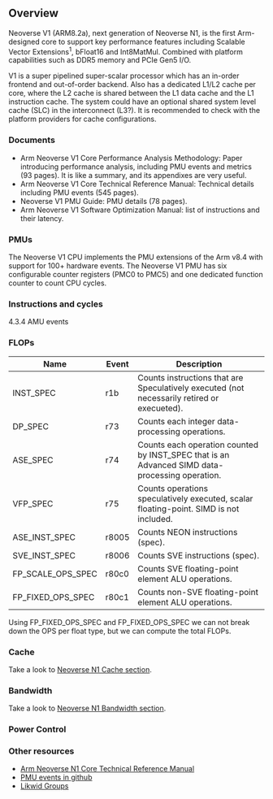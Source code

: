 ## Overview

Neoverse V1 (ARM8.2a), next generation of Neoverse N1, is the first Arm-designed core to support key performance features including Scalable Vector Extensions<sup>1</sup>, bFloat16 and Int8MatMul. Combined with platform capabilities such as DDR5 memory and PCIe Gen5 I/O. 

V1 is a super pipelined super-scalar processor which has an in-order frontend and out-of-order backend. Also has a dedicated L1/L2 cache per core, where the L2 cache is shared between the L1 data cache and the L1 instruction cache. The system could have an optional shared system level cache (SLC) in the interconnect (L3?). It is recommended to check with the platform providers for cache configurations.

### Documents

- Arm Neoverse V1 Core Performance Analysis Methodology: Paper introducing performance analysis, including PMU events and metrics (93 pages). It is like a summary, and its appendixes are very useful.
- Arm Neoverse V1 Core Technical Reference Manual: Technical details including PMU events (545 pages).
- Neoverse V1 PMU Guide: PMU details (78 pages).
- Arm Neoverse V1 Software Optimization Manual: list of instructions and their latency.

### PMUs

The Neoverse V1 CPU implements the PMU extensions of the Arm v8.4 with support for 100+ hardware events. The Neoverse V1 PMU has six configurable counter registers (PMC0 to PMC5) and one dedicated function counter to count CPU cycles.

### Instructions and cycles

4.3.4 AMU events

### FLOPs

| Name              | Event | Description                                                                                    |
|-------------------|-------|------------------------------------------------------------------------------------------------|
| INST_SPEC         | r1b   | Counts instructions that are Speculatively executed (not necessarily retired or execueted).    |
| DP_SPEC           | r73   | Counts each integer data-processing operations.                                                |
| ASE_SPEC          | r74   | Counts each operation counted by INST_SPEC that is an Advanced SIMD data-processing operation. |
| VFP_SPEC          | r75   | Counts operations speculatively executed, scalar floating-point. SIMD is not included.         |
| ASE_INST_SPEC     | r8005 | Counts NEON instructions (spec).                                                               |
| SVE_INST_SPEC     | r8006 | Counts SVE instructions (spec).                                                                |
| FP_SCALE_OPS_SPEC | r80c0 | Counts SVE floating-point element ALU operations.                                              |
| FP_FIXED_OPS_SPEC | r80c1 | Counts non-SVE floating-point element ALU operations.                                          |

Using FP_FIXED_OPS_SPEC and FP_FIXED_OPS_SPEC we can not break down the OPS per float type, but we can compute the total FLOPs.

### Cache

Take a look to [Neoverse N1 Cache section](./arm-neoverse-n1.md).

### Bandwidth

Take a look to [Neoverse N1 Bandwidth section](./arm-neoverse-n1.md).

### Power Control

### Other resources

- [Arm Neoverse N1 Core Technical Reference Manual](https://developer.arm.com/documentation/100616/0400/)
- [PMU events in github](https://github.com/ARM-software/data/tree/master/pmu)
- [Likwid Groups](https://github.com/RRZE-HPC/likwid/tree/master/groups/)










